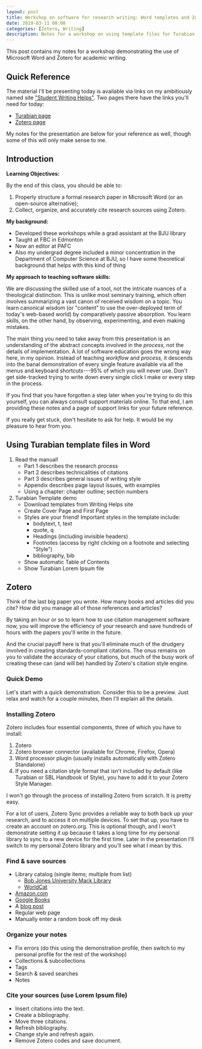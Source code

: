 ```yaml
---
layout: post
title: Workshop on software for research writing: Word templates and Zotero
date: 2019-03-11 08:00
categories: [Zotero, Writing]
description: Notes for a workshop on using template files for Turabian style research papers in Microsoft Word, and how to organize and cite research sources using Zotero.
---
```


This post contains my notes for a workshop demonstrating the use of Microsoft Word and Zotero for academic writing.

## Quick Reference

The material I'll be presenting today is available via links on my ambitiously named site ["Student Writing Helps"](http://duncanjohnson.ca/Student-Writing-Helps/). Two pages there have the links you'll need for today:

* [Turabian page](http://duncanjohnson.ca/Student-Writing-Helps/turabian/)
* [Zotero page](http://duncanjohnson.ca/Student-Writing-Helps/zotero/)

My notes for the presentation are below for your reference as well, though some of this will only make sense to me.

## Introduction

**Learning Objectives:**

By the end of this class, you should be able to: 

1. Properly structure a formal research paper in Microsoft Word (or an open-source alternative);
2. Collect, organize, and accurately cite research sources using Zotero.


**My background:**

+ Developed these workshops while a grad assistant at the BJU library
+ Taught at FBC in Edmonton
+ Now an editor at PAFC
+ Also my undergrad degree included a minor concentration in the Department of Computer Science at BJU, so I have some theoretical background that helps with this kind of thing

**My approach to teaching software skills:**

We are discussing the skilled use of a tool, not the intricate nuances of a theological distinction. This is unlike most seminary training, which often involves summarizing a vast canon of received wisdom on a topic. You learn canonical wisdom (or "content" to use the over-deployed term of today's web-based world) by comparatively passive absorption. You learn skills, on the other hand, by observing, experimenting, and even making mistakes.

The main thing you need to take away from this presentation is an understanding of the abstract concepts involved in the *process*, not the details of implementation. A lot of software education goes the wrong way here, in my opinion. Instead of teaching *workflow* and *process,* it descends into the banal demonstration of every single feature available via all the menus and keyboard shortcuts---95% of which you will never use. Don't get side-tracked trying to write down every single click I make or every step in the process.

If you find that you have forgotten a step later when you're trying to do this yourself, you can always consult support materials online. To that end, I am providing these notes and a page of support links for your future reference.

If you really get stuck, don't hesitate to ask for help. It would be my pleasure to hear from you.

## Using Turabian template files in Word 
<!-- 40 mins -->

1. Read the manual! <!-- (5 min) -->
	- Part 1 describes the research process
	- Part 2 describes technicalities of citations
	- Part 3 describes general issues of writing style
	- Appendix describes page layout issues, with examples
	- Using a chapter: chapter outline; section numbers
2. Turabian Template demo <!-- (30-35 min) -->
	- Download templates from Writing Helps site
	- Create Cover Page and First Page 
	- Styles are your friend! Important styles in the template include: 
		+   bodytext, t, text
		+   quote, q
		+   Headings (including invisible headers)
		+   Footnotes (access by right clicking on a footnote and selecting "Style")
		+   bibliography, bib
	- Show automatic Table of Contents
	- Show Turabian Lorem Ipsum file

## Zotero
<!-- 90 mins -->

Think of the last big paper you wrote. How many books and articles did you cite? How did you manage all of those references and articles?

By taking an hour or so to learn how to use citation management software now, you will improve the efficiency of your research and save hundreds of hours with the papers you'll write in the future.

And the crucial payoff here is that you'll eliminate much of the drudgery involved in creating standards-compliant citations. The onus remains on you to validate the accuracy of your citations, but much of the busy work of creating these can (and will be) handled by Zotero's citation style engine.

### Quick Demo
<!-- 5 min -->

Let's start with a quick demonstration. Consider this to be a preview. Just relax and watch for a couple minutes, then I'll explain all the details.

### Installing Zotero 
<!-- 20 min -->

Zotero includes four essential components, three of which you have to install:

1. Zotero
2. Zotero browser connector (available for Chrome, Firefox, Opera)
3. Word processor plugin (usually installs automatically with Zotero Standalone)
4. If you need a citation style format that isn't included by default (like Turabian or SBL Handbook of Style), you have to add it to your Zotero Style Manager. 

I won't go through the process of installing Zotero from scratch. It is pretty easy.

For a lot of users, Zotero Sync provides a reliable way to both back up your research, and to access it on multiple devices. To set that up, you have to create an account on zotero.org. This is optional though, and I won't demonstrate setting it up because it takes a long time for my personal library to sync to a new device for the first time. Later in the presentation I'll switch to my personal Zotero library and you'll see what I mean by this.

### Find & save sources
<!-- 20 min -->

-   Library catalog (single items; multiple from list)
    -   [Bob Jones University Mack Library](http://libraryaccount.bju.edu/search~S7?/dJustification+%28Christian+theology%29/djustification+christian+theology/1%2C9%2C94%2CB/exact&FF=djustification+christian+theology&1%2C72%2C/indexsort=-)
    -   [WorldCat](https://www.worldcat.org/search?q=kenosis+theory&qt=results_page)
-   [Amazon.com](https://www.amazon.com/s?k=soteriology)
-   [Google Books](https://www.google.com/search?tbm=bks&q=downgrade+controversy)
-   A [blog post](https://www.challies.com/)
-   Regular web page
-   Manually enter a random book off my desk

### Organize your notes
<!-- 20 min -->

-   Fix errors (do this using the demonstration profile, then switch to my personal profile for the rest of the workshop)
-   Collections & subcollections
-   Tags
-   Search & saved searches
-   Notes

### Cite your sources (use Lorem Ipsum file)
<!-- 20 min -->

-   Insert citations into the text.
-   Create a bibliography.
-   Move three citations.
-   Refresh bibliography.
-   Change style and refresh again.
-   Remove Zotero codes and save document.
